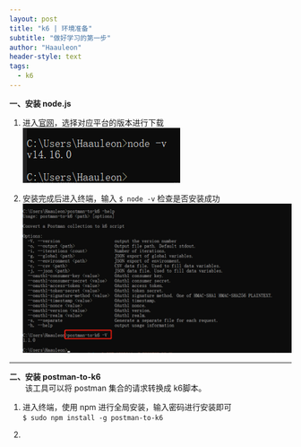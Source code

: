 ```yaml
---
layout: post
title: "k6 | 环境准备"
subtitle: "做好学习的第一步"
author: "Haauleon"
header-style: text
tags:
  - k6
---
```


**一、安装 node.js**     
1. 进入[官网](https://nodejs.org/en/download/)，选择对应平台的版本进行下载       
![](\img\in-post\2021-03-01-k6-install\1.png)    

2. 安装完成后进入终端，输入 `$ node -v` 检查是否安装成功     
![](\img\in-post\2021-03-01-k6-install\2.png)   

---  

**二、安装 postman-to-k6**   
&emsp;&emsp;该工具可以将 postman 集合的请求转换成 k6脚本。    
 1. 进入终端，使用 npm 进行全局安装，输入密码进行安装即可      
`$ sudo npm install -g postman-to-k6`    

2. 
